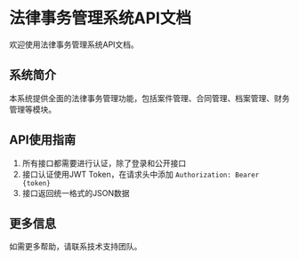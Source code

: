 # 法律事务管理系统API文档

欢迎使用法律事务管理系统API文档。

## 系统简介

本系统提供全面的法律事务管理功能，包括案件管理、合同管理、档案管理、财务管理等模块。

## API使用指南

1. 所有接口都需要进行认证，除了登录和公开接口
2. 接口认证使用JWT Token，在请求头中添加 `Authorization: Bearer {token}`
3. 接口返回统一格式的JSON数据

## 更多信息

如需更多帮助，请联系技术支持团队。 